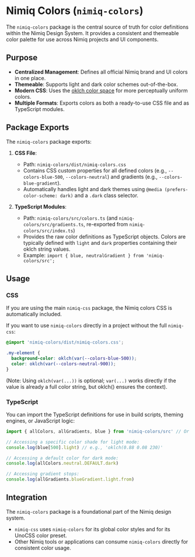 # Nimiq Colors (`nimiq-colors`)

The `nimiq-colors` package is the central source of truth for color definitions within the Nimiq Design System. It provides a consistent and themeable color palette for use across Nimiq projects and UI components.

## Purpose

- **Centralized Management**: Defines all official Nimiq brand and UI colors in one place.
- **Themeable**: Supports light and dark color schemes out-of-the-box.
- **Modern CSS**: Uses the [oklch color space](https://oklch.com/) for more perceptually uniform colors.
- **Multiple Formats**: Exports colors as both a ready-to-use CSS file and as TypeScript modules.

## Package Exports

The `nimiq-colors` package exports:

1.  **CSS File**:
    - Path: `nimiq-colors/dist/nimiq-colors.css`
    - Contains CSS custom properties for all defined colors (e.g., `--colors-blue-500`, `--colors-neutral`) and gradients (e.g., `--colors-blue-gradient`).
    - Automatically handles light and dark themes using `@media (prefers-color-scheme: dark)` and a `.dark` class selector.

2.  **TypeScript Modules**:
    - Path: `nimiq-colors/src/colors.ts` (and `nimiq-colors/src/gradients.ts`, re-exported from `nimiq-colors/src/index.ts`)
    - Provides the raw color definitions as TypeScript objects. Colors are typically defined with `light` and `dark` properties containing their oklch string values.
    - Example: `import { blue, neutralGradient } from 'nimiq-colors/src';`

## Usage

### CSS

If you are using the main `nimiq-css` package, the Nimiq colors CSS is automatically included.

If you want to use `nimiq-colors` directly in a project without the full `nimiq-css`:

```css
@import 'nimiq-colors/dist/nimiq-colors.css';

.my-element {
  background-color: oklch(var(--colors-blue-500));
  color: oklch(var(--colors-neutral-900));
}
```

(Note: Using `oklch(var(...))` is optional; `var(...)` works directly if the value is already a full color string, but oklch() ensures the context).

### TypeScript

You can import the TypeScript definitions for use in build scripts, theming engines, or JavaScript logic:

```typescript
import { allColors, allGradients, blue } from 'nimiq-colors/src' // Or from 'nimiq-colors' if top-level export is configured for src

// Accessing a specific color shade for light mode:
console.log(blue[500].light) // e.g., 'oklch(0.88 0.08 230)'

// Accessing a default color for dark mode:
console.log(allColors.neutral.DEFAULT.dark)

// Accessing gradient stops:
console.log(allGradients.blueGradient.light.from)
```

## Integration

The `nimiq-colors` package is a foundational part of the Nimiq design system.

- `nimiq-css` uses `nimiq-colors` for its global color styles and for its UnoCSS color preset.
- Other Nimiq tools or applications can consume `nimiq-colors` directly for consistent color usage.
